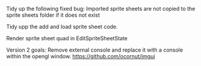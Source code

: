 Tidy up the following fixed bug: Imported sprite sheets are not copied to the sprite sheets folder if it does not exist

Tidy upp the add and load sprite sheet code.

Render sprite sheet quad in EditSpriteSheetState

Version 2 goals:
Remove external console and replace it with a console within the opengl window. https://github.com/ocornut/imgui
